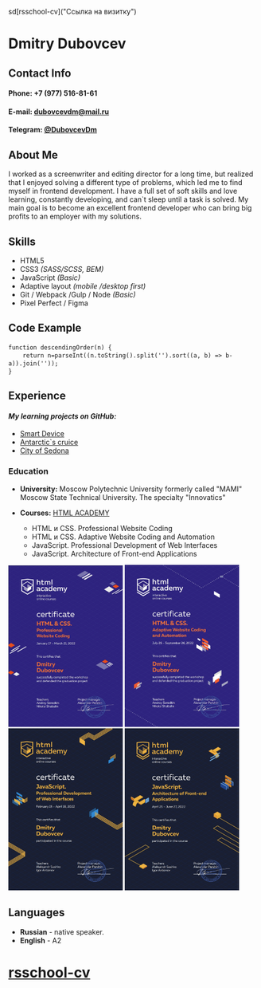 sd[rsschool-cv]("Ссылка на визитку")

# **Dmitry Dubovcev**
## **Contact Info**


#### **Phone:** +7 (977) 516-81-61  
#### **E-mail:** dubovcevdm@mail.ru
#### **Telegram:** [@DubovcevDm](https://t.me/dubovcevdm "DubovcevDm")


## **About Me**

I worked as a screenwriter and editing director for a long time, but realized that I enjoyed solving a different type of problems, which led me to find myself in frontend development. I have a full set of soft skills and love learning, constantly developing, and can`t sleep until a task is solved. My main goal is to become an excellent frontend developer who can bring big profits to an employer with my solutions.

## **Skills**

* HTML5
* CSS3 *(SASS/SCSS, BEM)*
* JavaScript *(Basic)*
* Adaptive layout *(mobile /desktop first)*
* Git / Webpack /Gulp / Node *(Basic)*
* Pixel Perfect / Figma

## **Code Example**

```
function descendingOrder(n) { 
	return n=parseInt((n.toString().split('').sort((a, b) => b-a)).join(''));
}
```

## **Experience**

#### ***My learning projects on GitHub:***
* [Smart Device](https://u1timad.github.io/smart_device/build/ "They smart but not like you")
* [Antarctic\`s cruice](https://u1timad.github.io/antarctic/public/ "Cruise to Antarctic")
* [City of Sedona](https://u1timad.github.io/931167-sedona-26/build/ "Come to our city")


### **Education**

* **University:** Moscow Polytechnic University formerly called "MAMI" Moscow State Technical University. The specialty "Innovatics" 
* **Courses:** [HTML ACADEMY](https://htmlacademy.ru "HTML_ACADEMY")

	* HTML и CSS. Professional Website Coding 
	* HTML и CSS. Adaptive Website Coding and Automation
	* JavaScript. Professional Development of Web Interfaces
	* JavaScript. Architecture of Front-end Applications

<img src="img/html-1.jpg" width="230" height="auto" alt="Certificate of finished Professional Website Coding courses" title="Professional Website Coding"> <img src="img/html-2.jpg" width="230" height="auto" alt="Certificate of Adaptive Website Coding and Automation courses" title="Professional Website Coding"> <img src="img/js-1.jpg" width="230" height="auto" alt="Certificate of Professional Development of Web Interfaces courses" title="Professional Website Coding"> <img src="img/js-2.jpg" width="230" height="auto" alt="Certificate of finished Architecture of Front-end Applications courses" title="Professional Website Coding" _blank="none">

## **Languages**

* **Russian** - native speaker.
* **English** - A2 


# [rsschool-cv](https://GITHUB-USERNAME.github.io/rsschool-cv/cv "My CV")
